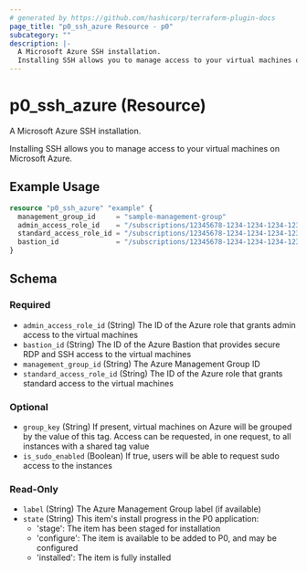 ```yaml
---
# generated by https://github.com/hashicorp/terraform-plugin-docs
page_title: "p0_ssh_azure Resource - p0"
subcategory: ""
description: |-
  A Microsoft Azure SSH installation.
  Installing SSH allows you to manage access to your virtual machines on Microsoft Azure.
---
```


# p0_ssh_azure (Resource)

A Microsoft Azure SSH installation. 
		
Installing SSH allows you to manage access to your virtual machines on Microsoft Azure.

## Example Usage

```terraform
resource "p0_ssh_azure" "example" {
  management_group_id     = "sample-management-group"
  admin_access_role_id    = "/subscriptions/12345678-1234-1234-1234-123456789012/providers/Microsoft.Authorization/roleDefinitions/12345678-1234-1234-1234-123456789012"
  standard_access_role_id = "/subscriptions/12345678-1234-1234-1234-123456789012/providers/Microsoft.Authorization/roleDefinitions/12345678-1234-1234-1234-123456789012"
  bastion_id              = "/subscriptions/12345678-1234-1234-1234-123456789012/resourceGroups/sample-resource-group/providers/Microsoft.Network/bastionHosts/sample-bastion"
}
```

<!-- schema generated by tfplugindocs -->
## Schema

### Required

- `admin_access_role_id` (String) The ID of the Azure role that grants admin access to the virtual machines
- `bastion_id` (String) The ID of the Azure Bastion that provides secure RDP and SSH access to the virtual machines
- `management_group_id` (String) The Azure Management Group ID
- `standard_access_role_id` (String) The ID of the Azure role that grants standard access to the virtual machines

### Optional

- `group_key` (String) If present, virtual machines on Azure will be grouped by the value of this tag. Access can be requested, in one request, to all instances with a shared tag value
- `is_sudo_enabled` (Boolean) If true, users will be able to request sudo access to the instances

### Read-Only

- `label` (String) The Azure Management Group label (if available)
- `state` (String) This item's install progress in the P0 application:
	- 'stage': The item has been staged for installation
	- 'configure': The item is available to be added to P0, and may be configured
	- 'installed': The item is fully installed
